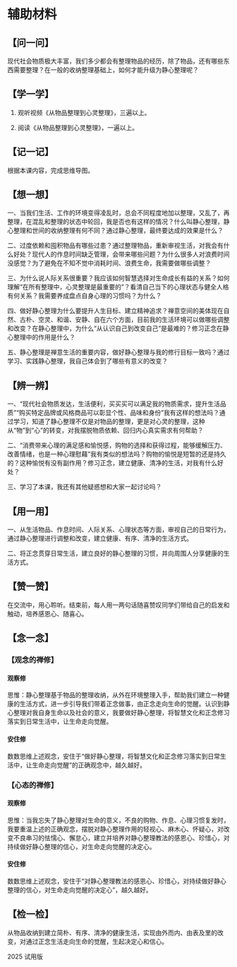 # 辅助材料

## 【问一问】

现代社会物质极大丰富，我们多少都会有整理物品的经历，除了物品，还有哪些东西需要整理？在一般的收纳整理基础上，如何才能升级为静心整理呢？

## 【学一学】

1. 观听视频《从物品整理到心灵整理》，三遍以上。

2. 阅读《从物品整理到心灵整理》，一遍以上。

## 【记一记】

根据本课内容，完成思维导图。

## 【想一想】

一、当我们生活、工作的环境变得凌乱时，总会不同程度地加以整理，又乱了，再整理，在混乱和整理的状态中轮回，我是否也有这样的情况？什么叫静心整理，静心整理和世间的收纳整理有何不同？通过静心整理，最终要达成的效果是什么？

二、过度依赖和囤积物品有哪些过患？通过整理物品，重新审视生活，对我会有什么好处？现代人的作息时间缺乏管理，会带来哪些问题？为什么很多人对浪费时间没感觉？为了避免在不知不觉中消耗时间、浪费生命，我需要做哪些调整？

三、为什么说人际关系很重要？我应该如何智慧选择对生命成长有益的关系？如何理解“在所有整理中，心灵整理是最重要的”？看清自己当下的心理状态与健全人格有何关系？我需要养成盘点自身心理的习惯吗？为什么？

四、做好静心整理为什么要提升人生目标、建立精神追求？禅意空间的美体现在自然、古朴、空灵、和谐、安静、自在六个方面，目前我的生活环境可以做哪些调整和改变？在静心整理中，为什么“从认识自己到改变自己”是最难的？修习正念在静心整理中的作用是什么？

五、静心整理是禅意生活的重要内容，做好静心整理与我的修行目标一致吗？通过学习、实践静心整理，我自己体会到了哪些有意义的改变？

## 【辨一辨】

一、“现代社会物质发达，生活便利，买买买可以满足我的物质需求，提升生活品质”“购买特定品牌或风格商品可以彰显个性、品味和身份”我有这样的想法吗？通过学习，知道了静心整理不仅是对物品的整理，更是对心灵的整理，这种从“物”到“心”的转变，对我摆脱物质依赖、回归内心真实需求有何帮助？

二、“消费带来心理的满足感和愉悦感，购物的选择和获得过程，能够缓解压力、改善情绪，也是一种心理慰藉”我有类似的想法吗？购物的愉悦是短暂的还是持久的？这种愉悦有没有副作用？修习正念，建立健康、清净的生活，对我有什么好处？

三、学习了本课，我还有其他疑惑想和大家一起讨论吗？

## 【用一用】

一、从生活物品、作息时间、人际关系、心理状态等方面，审视自己的日常行为，通过静心整理进行调整和改变，建立健康、有序、清净的生活方式。

二、将正念贯穿日常生活，建立良好的静心整理的习惯，并向周围人分享健康的生活方式。

## 【赞一赞】

在交流中，用心聆听。结束前，每人用一两句话随喜赞叹同学们带给自己的启发和触动，培养感恩心、随喜心。

## 【念一念】

### 【观念的禅修】

#### 观察修

思惟：静心整理基于物品的整理收纳，从外在环境整理入手，帮助我们建立一种健康的生活方式，进一步引导我们带着正念做事，由正念走向生命的觉醒。认识到静心整理对我自身生命以及社会的意义，我要做好静心整理，将智慧文化和正念修习落实到日常生活中，让生命走向觉醒。

#### 安住修

数数思维上述观念，安住于“做好静心整理，将智慧文化和正念修习落实到日常生活中，让生命走向觉醒”的正确观念中，越久越好。

### 【心态的禅修】

#### 观察修

思惟：当我忘失了静心整理对生命的意义，不良的购物、作息、心理习惯复发时，我要重温上述的正确观念，摆脱对静心整理作用的轻视心、麻木心、怀疑心，对改变不良串习的怯懦心、懈怠心，建立并培养对静心整理教法的感恩心、珍惜心，对持续做好静心整理的信心，对生命走向觉醒的决定心。

#### 安住修

数数思维上述观念，安住于“对静心整理教法的感恩心、珍惜心，对持续做好静心整理的信心，对生命走向觉醒的决定心”，越久越好。

## 【检一检】

从物品收纳到建立简朴、有序、清净的健康生活，实现由外而内、由表及里的改变，对通过正念生活走向生命的觉醒，生起决定心和信心。

2025 试用版
